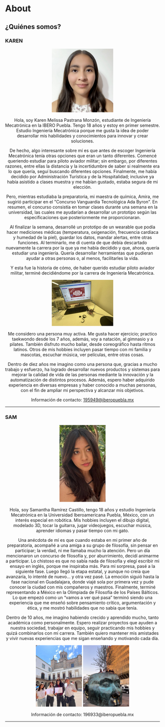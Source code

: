 # About

## ¿Quiénes somos?

### KAREN
<div align="center">
  <img src="../../assets/imgs/fotoAlumno.png" alt="Karen" width="200";">
  <p>
    Hola, soy Karen Melissa Pastrana Monzón, estudiante de Ingeniería Mecatrónica en la IBERO Puebla. Tengo 18 años y estoy en primer semestre. Estudio Ingeniería Mecatrónica porque me gusta la idea de poder desarrollar mis habilidades y conocimientos para innovar y crear soluciones.
   </p>
De hecho, algo interesante sobre mí es que antes de escoger Ingeniería Mecatrónica tenía otras opciones que eran un tanto diferentes. Comencé queriendo estudiar para piloto aviador militar; sin embargo, por diferentes razones, entre ellas la distancia y la incertidumbre de saber si realmente era lo que quería, seguí buscando diferentes opciones. Finalmente, me había decidido por Administración Turística y de la Hospitalidad; inclusive ya había asistido a clases muestra y me habían gustado, estaba segura de mi elección.
</p>
Pero, mientras estudiaba la preparatoria, mi maestra de química, Amira, me sugirió participar en el "Concurso Vanguardia Tecnológica Ada Byron". En resumen, el concurso consistía en tomar clases durante una semana en la universidad, las cuales me ayudarían a desarrollar un prototipo según las especificaciones que posteriormente me proporcionaran.
</p>
Al finalizar la semana, desarrollé un prototipo de un wearable que podía hacer mediciones médicas (temperatura, oxigenación, frecuencia cardíaca y humedad de la piel), guardar los datos, mandar alertas, entre otras funciones. Al terminarlo, me di cuenta de que debía descartado nuevamente la carrera por la que ya me había decidido y que, ahora, quería estudiar una ingeniería. Quería desarrollar herramientas que pudieran ayudar a otras personas o, al menos, facilitarles la vida.
</p>
Y esta fue la historia de cómo, de haber querido estudiar piloto aviador militar, terminé decidiéndome por la carrera de Ingeniería Mecatrónica.  
 </p>
 <img src="../../assets/imgs/Image (1).jpeg" alt="Karen" width="200";">
 </p>
Me considero una persona muy activa. Me gusta hacer ejercicio; practico taekwondo desde los 7 años, además, voy a natación, al gimnasio y a pilates. También disfruto mucho bailar, desde coreográfico hasta ritmos latinos. Otros de mis hobbies incluyen pasar tiempo con mi familia y mascotas, escuchar música, ver películas, entre otras cosas.

</p>
Dentro de diez años me imagino como una persona que, gracias a mucho trabajo y esfuerzo, ha logrado desarrollar nuevos productos y sistemas para mejorar la calidad de vida de las personas mediante la innovación y la automatización de distintos procesos. Además, espero haber adquirido experiencia en diversas empresas y haber conocido a muchas personas, con el fin de ampliar mi perspectiva y alcanzar mis objetivos.
</p>


Información de contacto:
195949@iberopuebla.mx

</p>

</div>

---

### SAM
<div align="center">
  <img src="../../assets/imgs/Image.jpeg" alt="Sam" width="150";">
  <p>
    Hola, soy Samantha Ramírez Castillo, tengo 18 años y estudio Ingeniería Mecatrónica en la Universidad Iberoamericana Puebla, México, con un interés especial en robótica. Mis hobbies incluyen el dibujo digital, modelado 3D, tocar la guitarra, jugar videojuegos, escuchar música, aprender idiomas y pasar tiempo con mi gato.

  </p>
  Una anécdota de mí es que cuando estaba en mi primer año de preparatoria, acompañé a una amiga a su grupo de filosofía, sin pensar en participar; la verdad, ni me llamaba mucho la atención. Pero un día mencionaron un concurso de filosofía y, por aburrimiento, decidí animarme a participar. Lo chistoso es que no sabía nada de filosofía y elegí escribir mi ensayo en inglés, porque me inspiraba más. Para mi sorpresa, pasé a la siguiente fase. Luego llegó la etapa estatal, y aunque no creía que avanzaría, lo intenté de nuevo… y otra vez pasé. La emoción siguió hasta la fase nacional en Guadalajara, donde viajé sola por primera vez y pude conocer la ciudad con mis compañeros y maestros. Finalmente, terminé representando a México en la Olimpiada de Filosofía de los Países Bálticos. Lo que empezó como un “vamos a ver qué pasa” terminó siendo una experiencia que me enseñó sobre pensamiento crítico, argumentación y ética, y me mostró habilidades que no sabía que tenía.
  
  </p>
Dentro de 10 años, me imagino habiendo crecido y aprendido mucho, tanto académica como personalmente. Espero realizar proyectos que ayuden a nuestra sociedad, trabajar en equipo, seguir practicando mis hobbies y quizá combinarlos con mi carrera. También quiero mantener mis amistades y vivir nuevas experiencias que me sigan enseñando y motivando cada día.
  </p>
<div align="center">
 <img src="../../assets/imgs/Filo.jpg" alt="Sam" width="150";">
 <img src="../../assets/imgs/Filo2.jpg" alt="Sam" width="150";">
   </p>
Información de contacto:
196933@iberopuebla.mx

</div>

---










